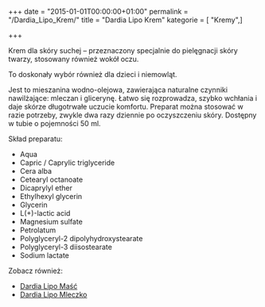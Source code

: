 +++
date = "2015-01-01T00:00:00+01:00"
permalink = "/Dardia_Lipo_Krem/"
title = "Dardia Lipo Krem"
kategorie = [ "Kremy",]

+++

Krem dla skóry suchej – przeznaczony specjalnie do pielęgnacji skóry twarzy, stosowany również wokół oczu.

To doskonały wybór również dla dzieci i niemowląt.

Jest to mieszanina wodno-olejowa, zawierająca naturalne czynniki nawilżające: mleczan i glicerynę. Łatwo się rozprowadza, szybko wchłania i daje skórze długotrwałe uczucie komfortu. Preparat można stosować w razie potrzeby, zwykle dwa razy dziennie po oczyszczeniu skóry. Dostępny w tubie o pojemności 50 ml.

Skład preparatu:

-   Aqua
-   Capric / Caprylic triglyceride
-   Cera alba
-   Cetearyl octanoate
-   Dicaprylyl ether
-   Ethylhexyl glycerin
-   Glycerin
-   L(+)-lactic acid
-   Magnesium sulfate
-   Petrolatum
-   Polyglyceryl-2 dipolyhydroxystearate
-   Polyglyceryl-3 diisostearate
-   Sodium lactate

Zobacz również:

-   [Dardia Lipo Maść](/atopedia/Dardia_Lipo_Maść "wikilink")
-   [Dardia Lipo Mleczko](/atopedia/Dardia_Lipo_Mleczko "wikilink")
